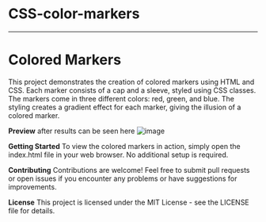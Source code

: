 # CSS-color-markers
-------------------------------------------------------------------------------------------------------------------------------------------------------------------------------

# Colored Markers
This project demonstrates the creation of colored markers using HTML and CSS. Each marker consists of a cap and a sleeve, styled using CSS classes. The markers come in three different colors: red, green, and blue. The styling creates a gradient effect for each marker, giving the illusion of a colored marker.

**Preview**
after results can be seen here
![image](https://github.com/AlizayAyesha/CSS-color-markers/assets/68489612/1799aaab-616a-466b-8831-50a266871921)

**Getting Started**
To view the colored markers in action, simply open the index.html file in your web browser. No additional setup is required.

**Contributing**
Contributions are welcome! Feel free to submit pull requests or open issues if you encounter any problems or have suggestions for improvements.

**License**
This project is licensed under the MIT License - see the LICENSE file for details.
